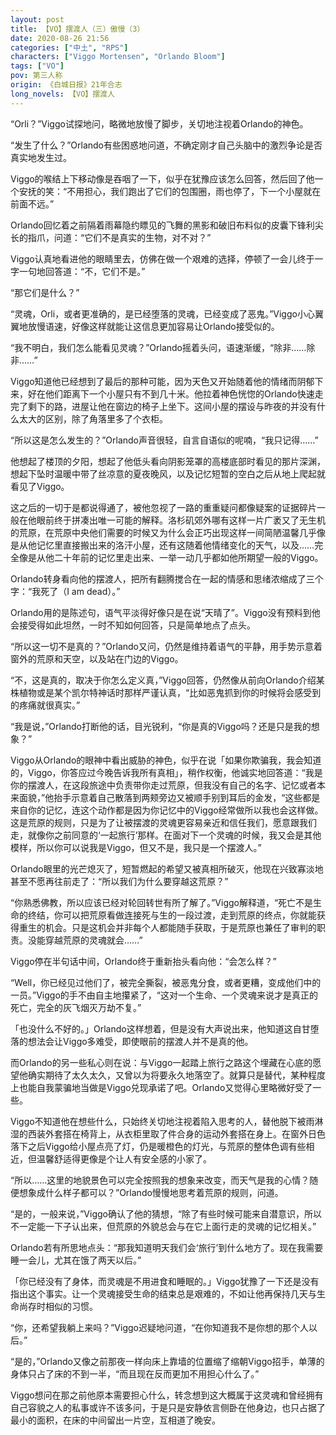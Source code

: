 ```yaml
---
layout: post
title: 【VO】摆渡人（三）傲慢（3）
date: 2020-08-26 21:56
categories: ["中土", "RPS"]
characters: ["Viggo Mortensen", "Orlando Bloom"]
tags: ["VO"]
pov: 第三人称
origin: 《白城日报》21年合志
long_novels: 【VO】摆渡人
---
```


“Orli？”Viggo试探地问，略微地放慢了脚步，关切地注视着Orlando的神色。

“发生了什么？”Orlando有些困惑地问道，不确定刚才自己头脑中的激烈争论是否真实地发生过。

Viggo的喉结上下移动像是吞咽了一下，似乎在犹豫应该怎么回答，然后回了他一个安抚的笑：“不用担心，我们跑出了它们的包围圈，雨也停了，下一个小屋就在前面不远。”

Orlando回忆着之前隔着雨幕隐约瞟见的飞舞的黑影和破旧布料似的皮囊下锋利尖长的指爪，问道：“它们不是真实的生物，对不对？”

Viggo认真地看进他的眼睛里去，仿佛在做一个艰难的选择，停顿了一会儿终于一字一句地回答道：“不，它们不是。”

“那它们是什么？”

“灵魂，Orli，或者更准确的，是已经堕落的灵魂，已经变成了恶鬼。”Viggo小心翼翼地放慢语速，好像这样就能让这信息更加容易让Orlando接受似的。

“我不明白，我们怎么能看见灵魂？”Orlando摇着头问，语速渐缓，“除非……除非……”

Viggo知道他已经想到了最后的那种可能，因为天色又开始随着他的情绪而阴郁下来，好在他们距离下一个小屋只有不到几十米。他拉着神色恍惚的Orlando快速走完了剩下的路，进屋让他在窗边的椅子上坐下。这间小屋的摆设与昨夜的并没有什么太大的区别，除了角落里多了个衣柜。

“所以这是怎么发生的？”Orlando声音很轻，自言自语似的呢喃，“我只记得……”

他想起了楼顶的夕阳，想起了他低头看向阴影笼罩的高楼底部时看见的那片深渊，想起下坠时温暖中带了丝凉意的夏夜晚风，以及记忆短暂的空白之后从地上爬起就看见了Viggo。

这之后的一切于是都说得通了，被他忽视了一路的重重疑问都像疑案的证据碎片一般在他眼前终于拼凑出唯一可能的解释。洛杉矶郊外哪有这样一片广袤又了无生机的荒原，在荒原中央他们需要的时候又为什么会正巧出现这样一间简陋温馨几乎像是从他记忆里直接搬出来的洛汗小屋，还有这随着他情绪变化的天气，以及……完全像是从他二十年前的记忆里走出来、一举一动几乎都如他所期望一般的Viggo。

Orlando转身看向他的摆渡人，把所有翻腾搅合在一起的情感和思绪浓缩成了三个字：“我死了（I am dead）。”

Orlando用的是陈述句，语气平淡得好像只是在说“天晴了”。Viggo没有预料到他会接受得如此坦然，一时不知如何回答，只是简单地点了点头。

“所以这一切不是真的？”Orlando又问，仍然是维持着语气的平静，用手势示意着窗外的荒原和天空，以及站在门边的Viggo。

“不，这是真的，取决于你怎么定义真，”Viggo回答，仍然像从前向Orlando介绍某株植物或是某个凯尔特神话时那样严谨认真，“比如恶鬼抓到你的时候将会感受到的疼痛就很真实。”

“我是说，”Orlando打断他的话，目光锐利，“你是真的Viggo吗？还是只是我的想象？”

Viggo从Orlando的眼神中看出威胁的神色，似乎在说「如果你欺骗我，我会知道的，Viggo，你答应过今晚告诉我所有真相」，稍作权衡，他诚实地回答道：“我是你的摆渡人，在这段旅途中负责带你走过荒原，但我没有自己的名字、记忆或者本来面貌，”他抬手示意着自己散落到两颊旁边又被顺手别到耳后的金发，“这些都是来自你的记忆，连这个动作都是因为你记忆中的Viggo经常做所以我也会这样做。这是荒原的规则，只是为了让被摆渡的灵魂更容易亲近和信任我们，愿意跟我们走，就像你之前同意的‘一起旅行’那样。在面对下一个灵魂的时候，我又会是其他模样，所以你可以说我是Viggo，但又不是，我只是一个摆渡人。”

Orlando眼里的光芒熄灭了，短暂燃起的希望又被真相所破灭，他现在兴致寡淡地甚至不愿再往前走了：“所以我们为什么要穿越这荒原？”

“你熟悉佛教，所以应该已经对轮回转世有所了解了。”Viggo解释道，“死亡不是生命的终结，你可以把荒原看做连接死与生的一段过渡，走到荒原的终点，你就能获得重生的机会。只是这机会并非每个人都能随手获取，于是荒原也兼任了审判的职责。没能穿越荒原的灵魂就会……”

Viggo停在半句话中间，Orlando终于重新抬头看向他：“会怎么样？”

“Well，你已经见过他们了，被完全撕裂，被恶鬼分食，或者更糟，变成他们中的一员。”Viggo的手不由自主地攥紧了，“这对一个生命、一个灵魂来说才是真正的死亡，完全的灰飞烟灭万劫不复。”

「也没什么不好的。」Orlando这样想着，但是没有大声说出来，他知道这自甘堕落的想法会让Viggo多难受，即使眼前的摆渡人并不是真的他。

而Orlando的另一些私心则在说：与Viggo一起踏上旅行之路这个埋藏在心底的愿望他确实期待了太久太久，又曾以为将要永久地落空了。就算只是替代，某种程度上也能自我蒙骗地当做是Viggo兑现承诺了吧。Orlando又觉得心里略微好受了一些。

Viggo不知道他在想些什么，只始终关切地注视着陷入思考的人，替他脱下被雨淋湿的西装外套搭在椅背上，从衣柜里取了件合身的运动外套搭在身上。在窗外日色落下之后Viggo给小屋点亮了灯，仍是暖橙色的灯光，与荒原的整体色调有些相近，但温馨舒适得更像是个让人有安全感的小家了。

“所以……这里的地貌景色可以完全按照我的想象来改变，而天气是我的心情？随便想象成什么样子都可以？”Orlando慢慢地思考着荒原的规则，问道。

“是的，一般来说，”Viggo确认了他的猜想，“除了有些时候可能来自潜意识，所以不一定能一下子认出来，但荒原的外貌总会与在它上面行走的灵魂的记忆相关。”

Orlando若有所思地点头：“那我知道明天我们会‘旅行’到什么地方了。现在我需要睡一会儿，尤其在饿了两天以后。”

「你已经没有了身体，而灵魂是不用进食和睡眠的。」Viggo犹豫了一下还是没有指出这个事实。让一个灵魂接受生命的结束总是艰难的，不如让他再保持几天与生命尚存时相似的习惯。

“你，还希望我躺上来吗？”Viggo迟疑地问道，“在你知道我不是你想的那个人以后。”

“是的，”Orlando又像之前那夜一样向床上靠墙的位置缩了缩朝Viggo招手，单薄的身体只占了床的不到一半，“而且现在反而更加不用担心什么了。”

Viggo想问在那之前他原本需要担心什么，转念想到这大概属于这灵魂和曾经拥有自己容貌之人的私事或许不该多问，于是只是安静依言侧卧在他身边，也只占据了最小的面积，在床的中间留出一片空，互相道了晚安。
